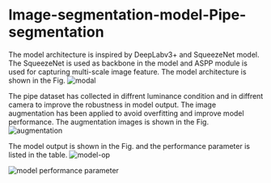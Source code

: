 # Image-segmentation-model-Pipe-segmentation
The model architecture is inspired by DeepLabv3+ and SqueezeNet model. The SqueezeNet is used as backbone in the model and ASPP module is used for capturing multi-scale
image feature. The model architecture is shown in the Fig. 
![modal](https://github.com/naisarg-pandya/Image-segmentation-model-Pipe-segmentation/assets/132385170/b34fbc71-158b-4314-bf8e-97e7ef37331b) 

The pipe dataset has collected in diffrent luminance condition and in diffrent camera to improve the robustness in model output. The image augmentation has been applied to avoid overfitting and improve model performance. The augmentation images is shown in the Fig.
![augmentation](https://github.com/naisarg-pandya/Image-segmentation-model-Pipe-segmentation/assets/132385170/5d6439eb-0eba-4a92-9b3a-1a4ed6e88109)

The model output is shown in the Fig. and the performance parameter is listed in the table.
![model-op](https://github.com/naisarg-pandya/Image-segmentation-model-Pipe-segmentation/assets/132385170/fe2a0e9c-81bd-4def-a75f-90d6c5e6659f)

![model performance parameter](https://github.com/naisarg-pandya/Image-segmentation-model-Pipe-segmentation/assets/132385170/61bf2725-b557-472d-aaa7-f428a8a7f3f4)

